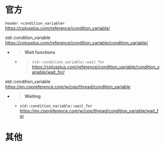 
# 官方

`header <condition_variable>` https://cplusplus.com/reference/condition_variable/

std::condition_variable https://cplusplus.com/reference/condition_variable/condition_variable/
- > **Wait functions**
  * > `std::condition_variable::wait_for` https://cplusplus.com/reference/condition_variable/condition_variable/wait_for/

std::condition_variable https://en.cppreference.com/w/cpp/thread/condition_variable
- > **Waiting**
  * `std::condition_variable::wait_for` https://en.cppreference.com/w/cpp/thread/condition_variable/wait_for

# 其他
